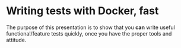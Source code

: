 Writing tests with Docker, fast
===============================

The purpose of this presentation is to show that you **can** write useful functional/feature tests
quickly, once you have the proper tools and attitude.
